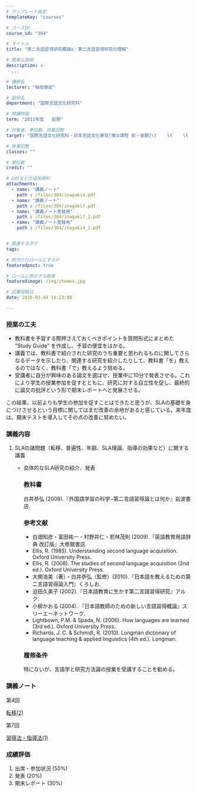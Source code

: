 ```yaml
---
# テンプレート指定
templateKey: "courses"

# コースID
course_id: "304"

# タイトル
title: "第二言語習得研究概論a：第二言語習得研究の理解"

# 簡単な説明
description: >-
  ...

# 講師名
lecturer: "稲垣俊史"

# 部局名
department: "国際言語文化研究科"

# 開講時限
term: "2011年度	前期"

# 対象者、単位数、授業回数
target: "国際言語文化研究科・日本言語文化専攻(博士課程 前・後期)\t    \t    \t    \t    2単位、週1回全15回"

# 授業回数
classes: ""

# 単位数
credit: ""

# pdfなどの追加資料
attachments: 
  - name: "講義ノート" 
    path : /files/304/inagaki4.pdf
  - name: "講義ノート" 
    path : /files/304/inagaki7.pdf
  - name: "講義ノート差替用" 
    path : /files/304/inagaki7_2.pdf
  - name: "講義ノート差替用" 
    path : /files/304/inagaki4_2.pdf


# 関連するタグ
tags:

# 色付けのロールにするか
featuredpost: true

# ロールに表示する画像
featuredimage: /img/chemex.jpg

# 記事投稿日
date: 2016-03-04 14:23:00

---
```


### 授業の工夫

  * 教科書を予習する際押さえておくべきポイントを質問形式にまとめた "Study Guide" を作成し、予習の便宜をはかる。
  * 講義では、教科書で紹介された研究のうち重要と思われるものに関してさらなるデータを示したり、関連する研究を紹介したりして、教科書「を」教えるのではなく、教科書「で」教えるよう努める。
  * 受講者に自分が興味のある論文を選ばせ、授業中に10分で発表させる。これにより学生の授業参加を促すとともに、研究に対する自立性を促し、最終的に論文の批評という形で期末レポートへと発展させる。

この結果、以前よりも学生の参加を促すことはできたと思うが、SLAの基礎を身につけさせるという目標に関してはまだ改善の余地があると感じている。来年度は、期末テストを導入してその点の改善に努めたい。

### 講義内容

  1. SLAの諸問題（転移、普遍性、年齢、SLA理論、指導の効果など）に関する講義 
      * 具体的なSLA研究の紹介、発表  
        ### 教科書
        
        白井恭弘 (2008).『外国語学習の科学−第二言語習得論とは何か』岩波書店.
        
        ### 参考文献
        
          * 白畑知彦・富田祐一・村野井仁・若林茂則 (2009).『英語教育用語辞典 改訂版』大修館書店.
          * Ellis, R. (1985). Understanding second language acquisition. Oxford University Press.
          * Ellis, R. (2008). The studies of second language acquisition (2nd ed.). Oxford University Press.
          * 大関浩美（著）・白井恭弘（監修）(2010).『日本語を教えるための第二言語習得論入門』くろしお.
          * 迫田久美子 (2002).『日本語教育に生かす第二言語習得研究』アルク.
          * 小柳かおる (2004). 『日本語教師のための新しい言語習得概論』スリーエーネットワーク.
          * Lightbown, P.M. & Spada, N. (2006). How languages are learned (3rd ed.). Oxford University Press.
          * Richards, J. C. & Schmidt, R. (2010). Longman dictionary of language teaching & applied linguistics (4th ed.). Longman.
        ### 履修条件
        
        特にないが、言語学と研究方法論の授業を受講することを勧める。

### 講義ノート

第4回


[転移(2)](/files/304/inagaki4_2.pdf) 

第7回


[習得法・指導法(1)](/files/304/inagaki7_2.pdf) 

### 成績評価

  1. 出席・参加状況 (50%)
  2. 発表 (20%)
  3. 期末レポート (30%)
